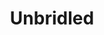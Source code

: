 ---
title: 'Unbridled'
action_url: 'https://www.unbridled.com/'
cta_text: 'Click to see company site'
img: '/assets/unbridled.png'
img_alt: 'Unbridled Solutions logo'
order: 2
cardText: [
  {
    header: 'Unbridled',
    body: 'Developed bespoke websites and applets for large corporate events and company incentive programs'
  },
  {
    header: My Role,
    body: 'Web Developer'
  },
  {
    header: 'Tech that I used',
    body: 'React, Wordpress, Formidable'
  },

]
---